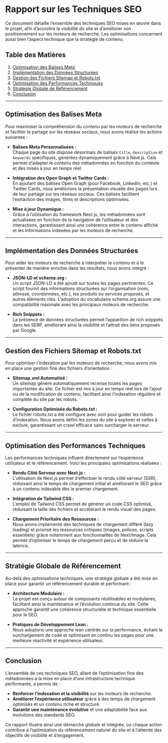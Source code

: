 # Rapport sur les Techniques SEO

Ce document détaille l’ensemble des techniques SEO mises en œuvre dans le projet, afin d’accroître la visibilité du site et d’améliorer son positionnement sur les moteurs de recherche. Les optimisations concernent aussi bien l’aspect technique que la stratégie de contenu.

## Table des Matières

1. [Optimisation des Balises Meta](#optimisation-des-balises-meta)
2. [Implémentation des Données Structurées](#implémentation-des-données-structurées)
3. [Gestion des Fichiers Sitemap et Robots.txt](#gestion-des-fichiers-sitemap-et-robotstxt)
4. [Optimisation des Performances Techniques](#optimisation-des-performances-techniques)
5. [Stratégie Globale de Référencement](#stratégie-globale-de-référencement)
6. [Conclusion](#conclusion)

---

## Optimisation des Balises Meta

Pour maximiser la compréhension du contenu par les moteurs de recherche et faciliter le partage sur les réseaux sociaux, nous avons réalisé les actions suivantes :

- **Balises Meta Personnalisées :**  
  Chaque page du site dispose désormais de balises `title`, `description` et `keywords` spécifiques, générées dynamiquement grâce à Next.js. Cela permet d’adapter le contenu des métadonnées en fonction du contexte et des mises à jour en temps réel.

- **Intégration des Open Graph et Twitter Cards :**  
  En ajoutant des balises Open Graph (pour Facebook, LinkedIn, etc.) et Twitter Cards, nous améliorons la présentation visuelle des pages lors de leur partage sur les réseaux sociaux. Ces balises facilitent l’extraction des images, titres et descriptions optimisées.

- **Mise à jour Dynamique :**  
  Grâce à l’utilisation du framework Next.js, les métadonnées sont actualisées en fonction de la navigation de l’utilisateur et des interactions, garantissant ainsi une cohérence entre le contenu affiché et les informations indexées par les moteurs de recherche.

---

## Implémentation des Données Structurées

Pour aider les moteurs de recherche à interpréter le contenu et à le présenter de manière enrichie dans les résultats, nous avons intégré :

- **JSON-LD et schema.org :**  
  Un script JSON-LD a été ajouté sur toutes les pages pertinentes. Ce script fournit des informations structurées sur l’organisation (nom, adresse, coordonnées, etc.), les produits ou services proposés, et autres éléments clés. L’adoption du vocabulaire schema.org assure une compatibilité maximale avec les principaux moteurs de recherche.

- **Rich Snippets :**  
  La présence de données structurées permet l’apparition de rich snippets dans les SERP, améliorant ainsi la visibilité et l’attrait des liens proposés par Google.

---

## Gestion des Fichiers Sitemap et Robots.txt

Pour optimiser l’indexation par les moteurs de recherche, nous avons mis en place une gestion fine des fichiers d’orientation :

- **Sitemap.xml Automatisé :**  
  Un sitemap généré automatiquement recense toutes les pages importantes du site. Ce fichier est mis à jour en temps réel lors de l’ajout ou de la modification de contenu, facilitant ainsi l’indexation régulière et complète du site par les robots.

- **Configuration Optimisée du Robots.txt :**  
  Le fichier robots.txt a été configuré avec soin pour guider les robots d’indexation. Nous avons défini les zones du site à explorer et celles à exclure, garantissant un crawl efficace sans surcharger le serveur.

---

## Optimisation des Performances Techniques

Les performances techniques influent directement sur l’expérience utilisateur et le référencement. Voici les principales optimisations réalisées :

- **Rendu Côté Serveur avec Next.js :**  
  L’utilisation de Next.js permet d’effectuer le rendu côté serveur (SSR), réduisant ainsi le temps de chargement initial et améliorant le SEO grâce à un contenu indexable dès le premier chargement.

- **Intégration de Tailwind CSS :**  
  L’emploi de Tailwind CSS permet de générer un code CSS optimisé, réduisant la taille des fichiers et accélérant le rendu visuel des pages.

- **Chargement Prioritaire des Ressources :**  
  Nous avons implémenté des techniques de chargement différé (lazy loading) et priorisé les ressources critiques (images, polices, scripts essentiels) grâce notamment aux fonctionnalités de Next/Image. Cela permet d’optimiser le temps de chargement perçu et de réduire la latence.

---

## Stratégie Globale de Référencement

Au-delà des optimisations techniques, une stratégie globale a été mise en place pour garantir un référencement durable et performant :

- **Architecture Modulaire :**  
  Le projet est conçu autour de composants réutilisables et modulaires, facilitant ainsi la maintenance et l’évolution continue du site. Cette approche garantit une cohérence structurelle et technique essentielle pour le SEO.

- **Pratiques de Développement Lean :**  
  Nous adoptons une approche lean centrée sur la performance, évitant le surchargement de code et optimisant en continu les pages pour une meilleure réactivité et expérience utilisateur.

---

## Conclusion

L’ensemble de ces techniques SEO, allant de l’optimisation fine des métadonnées à la mise en place d’une infrastructure technique performante, a permis de :

- **Renforcer l’indexation et la visibilité** sur les moteurs de recherche.
- **Améliorer l’expérience utilisateur** grâce à des temps de chargement optimisés et un contenu riche et structuré.
- **Garantir une maintenance évolutive** et une adaptabilité face aux évolutions des standards SEO.

Ce rapport illustre ainsi une démarche globale et intégrée, où chaque action contribue à l’optimisation du référencement naturel du site et à l’atteinte des objectifs de visibilité et d’engagement.